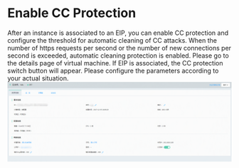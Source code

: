 # Enable CC Protection
After an instance is associated to an EIP, you can enable CC protection and configure the threshold for automatic cleaning of CC attacks. When the number of https requests per second or the number of new connections per second is exceeded, automatic cleaning protection is enabled. Please go to the details page of virtual machine. If EIP is associated, the CC protection switch button will appear. Please configure the parameters according to your actual situation.
![](../../../../../image/vm/Operation-Guide-Security-turnon1.png)

